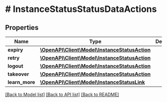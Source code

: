 # # InstanceStatusStatusDataActions

## Properties

Name | Type | Description | Notes
------------ | ------------- | ------------- | -------------
**expiry** | [**\OpenAPI\Client\Model\InstanceStatusAction**](InstanceStatusAction.md) |  | [optional]
**retry** | [**\OpenAPI\Client\Model\InstanceStatusAction**](InstanceStatusAction.md) |  | [optional]
**logout** | [**\OpenAPI\Client\Model\InstanceStatusAction**](InstanceStatusAction.md) |  | [optional]
**takeover** | [**\OpenAPI\Client\Model\InstanceStatusAction**](InstanceStatusAction.md) |  | [optional]
**learn_more** | [**\OpenAPI\Client\Model\InstanceStatusLink**](InstanceStatusLink.md) |  | [optional]

[[Back to Model list]](../../README.md#models) [[Back to API list]](../../README.md#endpoints) [[Back to README]](../../README.md)
